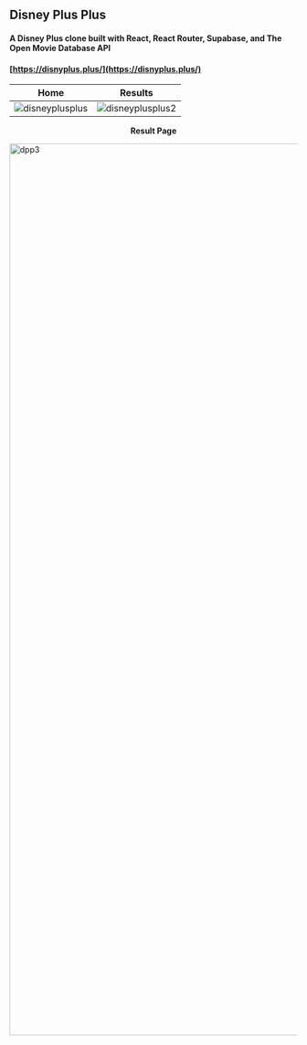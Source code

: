 ## Disney Plus Plus

#### A Disney Plus clone built with React, React Router, Supabase, and The Open Movie Database API

#### [https://disnyplus.plus/](https://disnyplus.plus/)

 

Home             |  Results
:-------------------------:|:-------------------------:
![disneyplusplus](https://user-images.githubusercontent.com/26611339/121588320-c5f7dc00-ca03-11eb-81f8-b7cfca2748d6.png)  |  ![disneyplusplus2](https://user-images.githubusercontent.com/26611339/121589829-89c57b00-ca05-11eb-9cf5-cb893e56fb22.png)



<p align="center"><b>Result Page</b> </p>
<img width="1562" alt="dpp3" src="https://user-images.githubusercontent.com/26611339/121589279-e1afb200-ca04-11eb-8c32-0c30089dd543.png">
